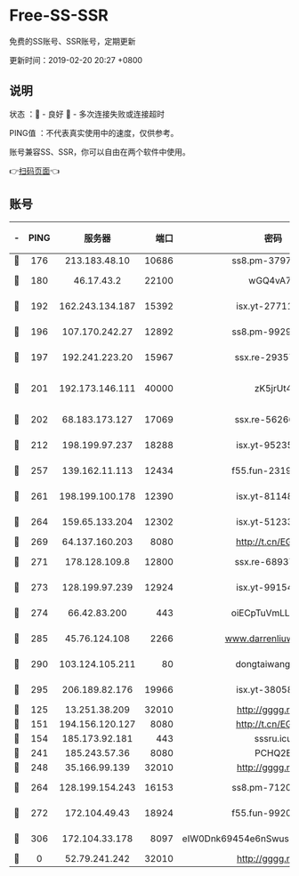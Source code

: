 # Free-SS-SSR

免费的SS账号、SSR账号，定期更新

更新时间：2019-02-20 20:27 +0800

## 说明

状态     ：🙂 - 良好 🙁 - 多次连接失败或连接超时

PING值   ：不代表真实使用中的速度，仅供参考。

账号兼容SS、SSR，你可以自由在两个软件中使用。

👉[扫码页面](https://liesauer.github.io/free-ss-ssr.github.io/)👈

## 账号

|-|PING|服务器|端口|密码|加密方式|区域|
|:----:|:----:|:-----:|-----:|:----:|:----:|:----:|
|🙂|176|213.183.48.10|10686|ss8.pm-37975412|rc4-md5|RU|
|🙂|180|46.17.43.2|22100|wGQ4vA7D|aes-256-gcm|RU|
|🙂|192|162.243.134.187|15392|isx.yt-27711112|aes-256-cfb|US|
|🙂|196|107.170.242.27|12892|ss8.pm-99298452|aes-256-cfb|US|
|🙂|197|192.241.223.20|15967|ssx.re-29357040|aes-256-cfb|US|
|🙂|201|192.173.146.111|40000|zK5jrUt4|chacha20-ietf-poly1305|US|
|🙂|202|68.183.173.127|17069|ssx.re-56266440|aes-256-cfb|US|
|🙂|212|198.199.97.237|18288|isx.yt-95235658|aes-256-cfb|US|
|🙂|257|139.162.11.113|12434|f55.fun-23190804|aes-256-cfb|SG|
|🙂|261|198.199.100.178|12390|isx.yt-81148539|aes-256-cfb|US|
|🙂|264|159.65.133.204|12302|isx.yt-51233749|aes-256-cfb|SG|
|🙂|269|64.137.160.203|8080|http://t.cn/EGJIyrl|rc4-md5|CA|
|🙂|271|178.128.109.8|12800|ssx.re-68937951|aes-256-cfb|SG|
|🙂|273|128.199.97.239|12924|isx.yt-99154843|aes-256-cfb|SG|
|🙂|274|66.42.83.200|443|oiECpTuVmLLxk4Ts|aes-256-cfb|US|
|🙂|285|45.76.124.108|2266|www.darrenliuwei.com|aes-256-cfb|AU|
|🙂|290|103.124.105.211|80|dongtaiwang.com|aes-256-cfb|US|
|🙂|295|206.189.82.176|19966|isx.yt-38058663|aes-256-cfb|SG|
|🙂|125|13.251.38.209|32010|http://gggg.rocks|chacha20|SG|
|🙂|151|194.156.120.127|8080|http://t.cn/EGJIyrl|rc4-md5|RU|
|🙂|154|185.173.92.181|443|sssru.icu|rc4-md5|RU|
|🙂|241|185.243.57.36|8080|PCHQ2E|rc4-md5|US|
|🙂|248|35.166.99.139|32010|http://gggg.rocks|chacha20|US|
|🙂|264|128.199.154.243|16153|ss8.pm-71203520|aes-256-cfb|SG|
|🙂|272|172.104.49.43|18924|f55.fun-99200457|aes-256-cfb|SG|
|🙂|306|172.104.33.178|8097|eIW0Dnk69454e6nSwuspv9DmS201tQ0D|aes-256-cfb|SG|
|🙁|0|52.79.241.242|32010|http://gggg.rocks|chacha20|KR|
